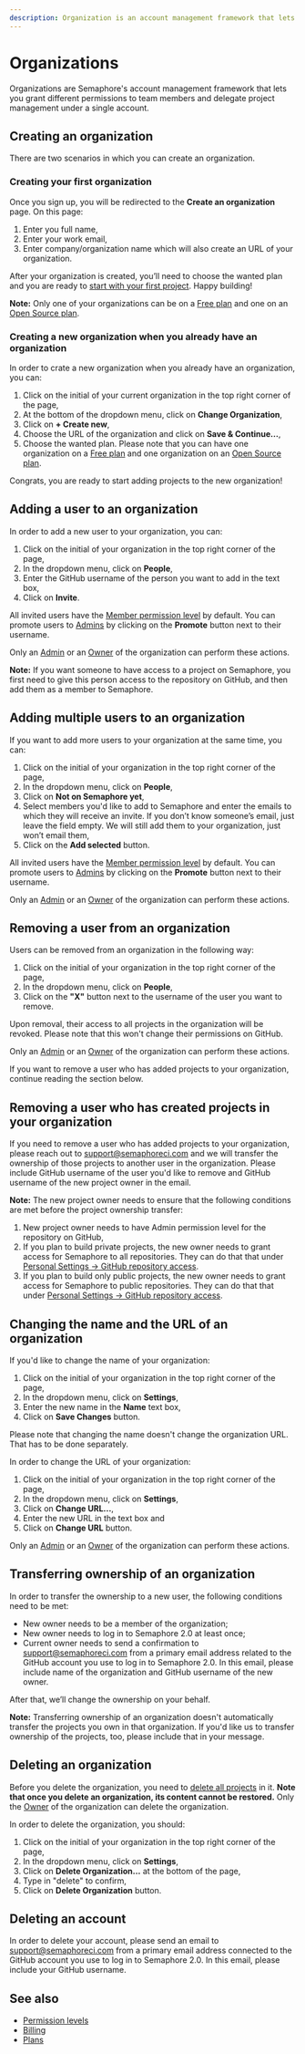 ```yaml
---
description: Organization is an account management framework that lets you grant different permissions to team members and delegate project management under an account.
---
```


# Organizations

Organizations are Semaphore's account management framework that lets you 
grant different permissions to team members and delegate project management 
under a single account.

## Creating an organization

There are two scenarios in which you can create an organization.

### Creating your first organization

Once you sign up, you will be redirected to the **Create an organization** page. On this page:

1. Enter you full name,
2. Enter your work email,
3. Enter company/organization name which will also create an URL of your organization.

After your organization is created, you’ll need to choose the wanted plan and you are ready to 
[start with your first project][guided-tour]. Happy building!

**Note:** Only one of your organizations can be on a [Free plan](https://docs.semaphoreci.com/account-management/plans/#free-plan) and one on an [Open Source plan](https://docs.semaphoreci.com/account-management/plans/#open-source-plan).

### Creating a new organization when you already have an organization

In order to crate a new organization when you already have an organization, you can:
 
1. Click on the initial of your current organization in the top right corner of the page,
2. At the bottom of the dropdown menu, click on **Change Organization**,
3. Click on **+ Create new**,
4. Choose the URL of the organization and click on **Save & Continue…**,
4. Choose the wanted plan. Please note that you can have one organization on a [Free plan](https://docs.semaphoreci.com/account-management/plans/#free-plan) 
and one organization on an [Open Source plan](https://docs.semaphoreci.com/account-management/plans/#open-source-plan).

Congrats, you are ready to start adding projects to the new organization!

## Adding a user to an organization

In order to add a new user to your organization, you can:

1. Click on the initial of your organization in the top right corner of the page,
2. In the dropdown menu, click on **People**,
2. Enter the GitHub username of the person you want to add in the text box,
3. Click on **Invite**.

All invited users have the [Member permission level](https://docs.semaphoreci.com/account-management/permission-levels/#members) by default. You can promote users to [Admins](https://docs.semaphoreci.com/account-management/permission-levels/#admin) 
by clicking on the **Promote** button next to their username.

Only an [Admin](https://docs.semaphoreci.com/account-management/permission-levels/#admins) or an [Owner](https://docs.semaphoreci.com/account-management/permission-levels/#owner) of the organization can perform these actions.

**Note:** If you want someone to have access to a project on Semaphore, 
you first need to give this person access to the repository on GitHub, 
and then add them as a member to Semaphore.

## Adding multiple users to an organization

If you want to add more users to your organization at the same time, you can:

1. Click on the initial of your organization in the top right corner of the page,
2. In the dropdown menu, click on **People**,
2. Click on **Not on Semaphore yet**,
3. Select members you'd like to add to Semaphore and enter the emails to which they 
will receive an invite. If you don’t know 
someone’s email, just leave the field empty. We will still add them to your 
organization, just won’t email them,
4. Click on the **Add selected** button.

All invited users have the [Member permission level](https://docs.semaphoreci.com/account-management/permission-levels/#members) by default. You can promote users to [Admins](https://docs.semaphoreci.com/account-management/permission-levels/#admin) 
by clicking on the **Promote** button next to their username.

Only an [Admin](https://docs.semaphoreci.com/account-management/permission-levels/#admins) or an [Owner](https://docs.semaphoreci.com/account-management/permission-levels/#owner) of the organization can perform these actions.

## Removing a user from an organization

Users can be removed from an organization in the following way:

1. Click on the initial of your organization in the top right corner of the page,
2. In the dropdown menu, click on **People**,
3. Click on the **"X"** button next to the username of the user you want to remove.

Upon removal, their access to all projects in the organization will be revoked. Please 
note that this won't change their permissions on GitHub.

Only an [Admin](https://docs.semaphoreci.com/account-management/permission-levels/#admins) or an [Owner](https://docs.semaphoreci.com/account-management/permission-levels/#owner) of the organization can perform these actions.

If you want to remove a user who has added projects to your organization, continue reading 
the section below.

## Removing a user who has created projects in your organization

If you need to remove a user who has added projects to your organization, please 
reach out to [support@semaphoreci.com](mailto:support@semaphoreci.com) and we will transfer the ownership 
of those projects to another user in the organization. Please include GitHub 
username of the user you'd like to remove and GitHub username of the new project 
owner in the email.

**Note:** The new project owner needs to ensure that the following conditions are met before 
the project ownership transfer:

1. New project owner needs to have Admin permission level for the repository on GitHub,
2. If you plan to build private projects, the new owner needs to grant access 
for Semaphore to all repositories. They can do that that under [Personal Settings -> GitHub repository access](https://me.semaphoreci.com/account).
3. If you plan to build only public projects, the new owner needs to grant access for 
Semaphore to public repositories. They can do that that under [Personal Settings -> GitHub repository access](https://me.semaphoreci.com/account). 

## Changing the name and the URL of an organization

If you'd like to change the name of your organization:

1. Click on the initial of your organization in the top right corner of the page,
2. In the dropdown menu, click on **Settings**,
3. Enter the new name in the **Name** text box,
3. Click on **Save Changes** button.

Please note that changing the name doesn't change the organization URL. That has 
to be done separately.

In order to change the URL of your organization:

1. Click on the initial of your organization in the top right corner of the page,
2. In the dropdown menu, click on **Settings**,
3. Click on **Change URL...**,
4. Enter the new URL in the text box and
5. Click on **Change URL** button.

Only an [Admin](https://docs.semaphoreci.com/account-management/permission-levels/#admin) or an [Owner](https://docs.semaphoreci.com/account-management/permission-levels/#owner) of the organization can perform these actions.

## Transferring ownership of an organization

In order to transfer the ownership to a new user, the following conditions need
to be met:

- New owner needs to be a member of the organization;
- New owner needs to log in to Semaphore 2.0 at least once;
- Current owner needs to send a confirmation to [support@semaphoreci.com](mailto:support@semaphoreci.com)
  from a primary email address related to the GitHub account you use to log in
  to Semaphore 2.0. In this email, please include name of the organization and
  GitHub username of the new owner.

After that, we’ll change the ownership on your behalf.

**Note:** Transferring ownership of an organization doesn't automatically transfer 
the projects you own in that organization. If you'd like us to transfer ownership of 
the projects, too, please include that in your message.

## Deleting an organization 

Before you delete the organization, you need to [delete all projects][project-mgmt] in it. 
**Note that once you delete an organization, its content cannot be restored.** 
Only the [Owner](https://docs.semaphoreci.com/account-management/permission-levels/#owner) of the organization can delete the organization.

In order to delete the organization, you should:

1. Click on the initial of your organization in the top right corner of the page,
2. In the dropdown menu, click on **Settings**,
3. Click on **Delete Organization...** at the bottom of the page,
4. Type in "delete" to confirm,
5. Click on **Delete Organization** button.

## Deleting an account

In order to delete your account, please send an email to
[support@semaphoreci.com](mailto:support@semaphoreci.com) from a primary email
address connected to the GitHub account you use to log in to Semaphore 2.0.
In this email, please include your GitHub username.

## See also

- [Permission levels](https://docs.semaphoreci.com/account-management/permission-levels/)
- [Billing](https://docs.semaphoreci.com/account-management/billing/)
- [Plans](https://docs.semaphoreci.com/account-management/plans/)

[guided-tour]: ../guided-tour/getting-started.md
[project-mgmt]: ../faq/managing-projects.md
